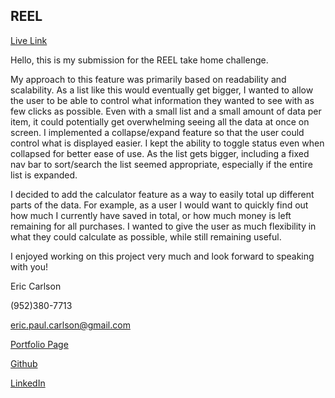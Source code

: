 ## REEL

[Live Link](https://ecarlson1201.github.io/reel-test/)

Hello, this is my submission for the REEL take home challenge.

My approach to this feature was primarily based on readability and scalability. As a list like this would eventually get bigger, I wanted to allow the user to be able to control what information they wanted to see with as few clicks as possible. Even with a small list and a small amount of data per item, it could potentially get overwhelming seeing all the data at once on screen. I implemented a collapse/expand feature so that the user could control what is displayed easier. I kept the ability to toggle status even when collapsed for better ease of use. As the list gets bigger, including a fixed nav bar to sort/search the list seemed appropriate, especially if the entire list is expanded.

I decided to add the calculator feature as a way to easily total up different parts of the data. For example, as a user I would want to quickly find out how much I currently have saved in total, or how much money is left remaining for all purchases. I wanted to give the user as much flexibility in what they could calculate as possible, while still remaining useful.

I enjoyed working on this project very much and look forward to speaking with you!

Eric Carlson

(952)380-7713

eric.paul.carlson@gmail.com

[Portfolio Page](https://ecarlson1201.github.io/portfolio/)

[Github](https://github.com/ecarlson1201)

[LinkedIn](https://www.linkedin.com/in/eric-carlson-58924a35/)